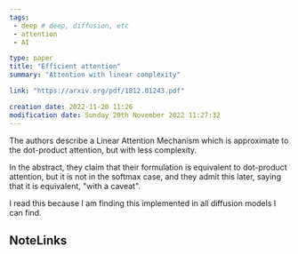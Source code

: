 ```yaml
---
tags: 
 - deep # deep, diffusion, etc
 - attention
 - AI

type: paper
title: "Efficient attention"
summary: "Attention with linear complexity"

link: "https://arxiv.org/pdf/1812.01243.pdf"

creation date: 2022-11-20 11:26
modification date: Sunday 20th November 2022 11:27:32
---
```


The authors describe a Linear Attention Mechanism which is approximate to the dot-product attention, but with less complexity. 

In the abstract, they claim that their formulation is equivalent to dot-product attention, but it is not in the softmax case, and they admit this later, saying that it is equivalent, "with a caveat". 

I read this because I am finding this implemented in all diffusion models I can find. 

## NoteLinks